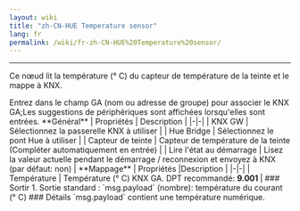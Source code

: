 ```yaml
---
layout: wiki
title: "zh-CN-HUE Temperature sensor"
lang: fr
permalink: /wiki/fr-zh-CN-HUE%20Temperature%20sensor/
---
```

---
<p> Ce nœud lit la température (° C) du capteur de température de la teinte et le mappe à KNX.</p>
Entrez dans le champ GA (nom ou adresse de groupe) pour associer le KNX GA;Les suggestions de périphériques sont affichées lorsqu'elles sont entrées.
**Général**
| Propriétés | Description |
|-|-|
| KNX GW | Sélectionnez la passerelle KNX à utiliser |
| Hue Bridge | Sélectionnez le pont Hue à utiliser |
| Capteur de teinte | Capteur de température de la teinte (Compléter automatiquement en entrée) |
| Lire l'état au démarrage | Lisez la valeur actuelle pendant le démarrage / reconnexion et envoyez à KNX (par défaut: non) |
**Mappage**
| Propriétés |Description |
|-|-|
| Température | Température (° C) KNX GA. DPT recommandé: <b> 9.001 </b> |
### Sortir
1. Sortie standard
: `msg.payload` (nombre): température du courant (° C)
### Détails
`msg.payload` contient une température numérique.
